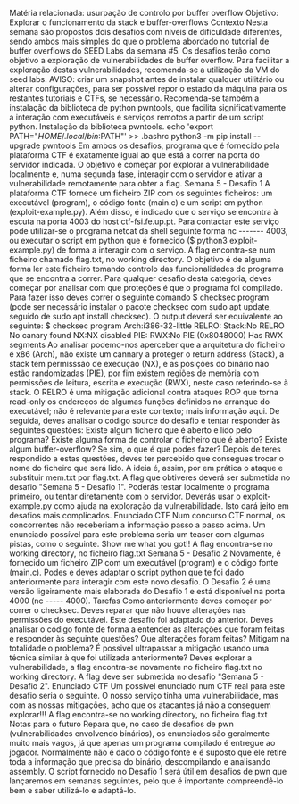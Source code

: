 Matéria relacionada: usurpação de controlo por buffer overflow
Objetivo: Explorar o funcionamento da stack e buffer-overflows
Contexto
Nesta semana são propostos dois desafios com níveis de dificuldade diferentes, sendo ambos mais simples do que o problema abordado no
tutorial de buffer overflows do SEED Labs da semana #5.
Os desafios terão como objetivo a exploração de vulnerabilidades de buffer overflow. Para facilitar a exploração destas vulnerabilidades,
recomenda-se a utilização da VM do seed labs. AVISO: criar um snapshot antes de instalar qualquer utilitário ou alterar configurações,
para ser possível repor o estado da máquina para os restantes tutoriais e CTFs, se necessário.
Recomenda-se também a instalação da biblioteca de python pwntools, que facilita significativamente a interação com executáveis e serviços
remotos a partir de um script python.
Instalação da biblioteca pwntools.
echo 'export PATH="$HOME/.local/bin:$PATH"' >> .bashrc
python3 -m pip install --upgrade pwntools
Em ambos os desafios, programa que é fornecido pela plataforma CTF é exatamente igual ao que está a correr na porta do servidor indicada. O
objetivo é começar por explorar a vulnerabilidade localmente e, numa segunda fase, interagir com o servidor e ativar a vulnerabilidade
remotamente para obter a flag.
Semana 5 - Desafio 1
A plataforma CTF fornece um ficheiro ZIP com os seguintes ficheiros: um executável (program), o código fonte (main.c) e um script em python
(exploit-example.py). Além disso, é indicado que o serviço se encontra à escuta na porta 4003 do host ctf-fsi.fe.up.pt. Para contactar
este serviço pode utilizar-se o programa netcat da shell seguinte forma nc ------- 4003, ou executar o script em python que é
fornecido ($ python3 exploit-example.py) de forma a interagir com o serviço.
A flag encontra-se num ficheiro chamado flag.txt, no working directory. O objetivo é de alguma forma ler este ficheiro tomando controlo das
funcionalidades do programa que se encontra a correr.
Para qualquer desafio desta categoria, deves começar por analisar com que proteções é que o programa foi compilado. Para fazer isso
deves correr o seguinte comando $ checksec program (pode ser necessário instalar o pacote checksec com sudo apt update, seguido
de sudo apt install checksec). O output deverá ser equivalente ao seguinte:
$ checksec program
Arch:i386-32-little
RELRO:
Stack:No RELRO
No canary found
NX:NX disabled
PIE:
RWX:No PIE (0x8048000)
Has RWX segments
Ao analisar podemo-nos aperceber que a arquitetura do ficheiro é x86 (Arch), não existe um cannary a proteger o return address (Stack), a
stack tem permisssão de execução (NX), e as posições do binário não estão randomizadas (PIE), por fim existem regiões de memória com
permissões de leitura, escrita e execução (RWX), neste caso referindo-se à stack.
O RELRO é uma mitigação adicional contra ataques ROP que torna read-only os endereços de algumas funções definidos no arranque do
executável; não é relevante para este contexto; mais informação aqui.
De seguida, deves analisar o código source do desafio e tentar responder às seguintes questões:
Existe algum ficheiro que é aberto e lido pelo programa?
Existe alguma forma de controlar o ficheiro que é aberto?
Existe algum buffer-overflow? Se sim, o que é que podes fazer?
Depois de teres respondido a estas questões, deves ter percebido que consegues trocar o nome do ficheiro que será lido. A ideia é, assim,
por em prática o ataque e substituir mem.txt por flag.txt. A flag que obtiveres deverá ser submetida no desafio "Semana 5 - Desafio 1".
Poderás testar localmente o programa primeiro, ou tentar diretamente com o servidor. Deverás usar o exploit-example.py como ajuda na
exploração da vulnerabilidade. Isto dará jeito em desafios mais complicados.
Enunciado CTF
Num concurso CTF normal, os concorrentes não receberiam a informação passo a passo acima. Um enunciado possível para este problema
seria um teaser com algumas pistas, como o seguinte.
Show me what you got!! A flag encontra-se no working directory, no ficheiro flag.txt
Semana 5 - Desafio 2
Novamente, é fornecido um ficheiro ZIP com um executável (program) e o código fonte (main.c). Podes e deves adaptar o script python que te
foi dado anteriormente para interagir com este novo desafio. O Desafio 2 é uma versão ligeiramente mais elaborada do Desafio 1 e está
disponível na porta 4000 (nc ----- 4000).
Tarefas
Como anteriormente deves começar por correr o checksec. Deves reparar que não houve alterações nas permissões do executável.
Este desafio foi adaptado do anterior. Deves analisar o código fonte de forma a entender as alterações que foram feitas e responder às
seguinte questões?
Que alterações foram feitas?
Mitigam na totalidade o problema?
É possivel ultrapassar a mitigação usando uma técnica similar à que foi utilizada anteriormente?
Deves explorar a vulnerabilidade, a flag encontra-se novamente no ficheiro flag.txt no working directory. A flag deve ser submetida no
desafio "Semana 5 - Desafio 2".
Enunciado CTF
Um possível enunciado num CTF real para este desafio seria o seguinte.
O nosso serviço tinha uma vulnerabilidade, mas com as nossas mitigações, acho que os atacantes já não a conseguem explorar!!! A flag
encontra-se no working directory, no ficheiro flag.txt
Notas para o futuro
Repara que, no caso de desafios de pwn (vulnerabilidades envolvendo binários), os enunciados são geralmente muito mais vagos, já que
apenas um programa compilado é entregue ao jogador.
Normalmente não é dado o código fonte e é suposto que ele retire toda a informação que precisa do binário, descompilando e analisando
assembly.
O script fornecido no Desafio 1 será útil em desafios de pwn que lançaremos em semanas seguintes, pelo que é importante compreendê-lo bem
e saber utilizá-lo e adaptá-lo.
